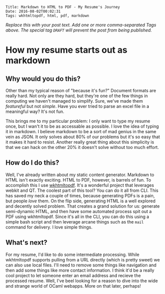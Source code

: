     Title: Markdown to HTML to PDF - My Resume's Journey
    Date: 2016-08-02T00:02:31
    Tags: wkhtmltopdf, html, pdf, markdown

_Replace this with your post text. Add one or more comma-separated
Tags above. The special tag `DRAFT` will prevent the post from being
published._

# How my resume starts out as markdown

## Why would you do this?

Other than my typical reason of "because it's fun?" Document formats are really hard. Not only are they hard, but they're one of the few things in computing we haven't managed to simplify.
Sure, we've made them *featureful* but not *simple*. Have you ever tried to parse an excel file in a meaningful way? It's not fun.

This brings me to my particular problem: I only want to type my resume once, but I wan't it to be as accessable as possible. I love the idea of typing it in markdown. 
I believe markdown to be a sort of mad genius in the same vein as JSON. It only solves about 80% of our problems but it's so easy that it makes it hard to resist. 
Another really great thing about this simplicity is that we can hack on the other 20% it doesn't solve without too much effort. 

## How do I do this?

Well, I've already written about my static content generator. Markdown to HTML isn't exactly exciting. HTML to PDF, however, is barrels of fun. 
To accomplish this I use [wkhtmltopdf](http://wkhtmltopdf.org/). It's a wonderful project that leverages webkit and QT. The coolest part of this tool? You can do it all from CLI.
This has saved my neck a couple of times, because generating PDFs is a pain, but people *love* them. On the flip side, generating HTML is a well explored and decently solved problem. 
That creates a grand solution for us: generate semi-dynamic HTML, and then have some automated process spit out a PDF using wkhtmltopdf. Since it's all in the CLI, you can do this using a simple 
bash script and then leverage arcane things such as the `mail` command for delivery. I love simple things. 

## What's next?

For my resume, I'd like to do some intermediate processing. While wkhtmltopdf supports pulling from a URL directly (which is pretty sweet) we can also use local files. I'll need to remove some 
things like navigation and then add some things like more contact information. I think it'd be a really cool project to let someone enter an email address and recieve the processed resume. 
Well, I've beel looking for a reason to dive into the wide and strange world of OCaml webapps. More on that later, perhaps!

<!-- more -->
